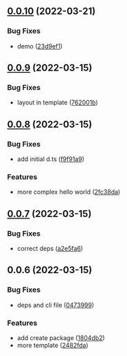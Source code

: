 ## [0.0.10](https://github.com/posva/vue-termui/compare/create-vue-termui@0.0.9...create-vue-termui@0.0.10) (2022-03-21)

### Bug Fixes

- demo ([23d9ef1](https://github.com/posva/vue-termui/commit/23d9ef1a6e132958f6160a7a3143e02fd22d5957))

## [0.0.9](https://github.com/posva/vue-termui/compare/create-vue-termui@0.0.8...create-vue-termui@0.0.9) (2022-03-15)

### Bug Fixes

- layout in template ([762001b](https://github.com/posva/vue-termui/commit/762001b655d3c847bdab3d9177189f8149ebe749))

## [0.0.8](https://github.com/posva/vue-termui/compare/create-vue-termui@0.0.7...create-vue-termui@0.0.8) (2022-03-15)

### Bug Fixes

- add initial d.ts ([f9f91a9](https://github.com/posva/vue-termui/commit/f9f91a9115041ce3da708986287bb9892e9b75cd))

### Features

- more complex hello world ([2fc38da](https://github.com/posva/vue-termui/commit/2fc38dadc2c31c40eaf4704879eb3ce3c9b7a338))

## [0.0.7](https://github.com/posva/vue-termui/compare/create-vue-termui@0.0.6...create-vue-termui@0.0.7) (2022-03-15)

### Bug Fixes

- correct deps ([a2e5fa6](https://github.com/posva/vue-termui/commit/a2e5fa6be58b9e3a69906fea37f76464843f2a2d))

## 0.0.6 (2022-03-15)

### Bug Fixes

- deps and cli file ([0473999](https://github.com/posva/vue-termui/commit/04739996ede2b9d64a507a292ba813b7bafabe98))

### Features

- add create package ([1804db2](https://github.com/posva/vue-termui/commit/1804db281ed90c99a4d1b33ac199128279705782))
- more template ([2482fda](https://github.com/posva/vue-termui/commit/2482fdafa4ae76fc01241775a6387a07b25d3041))
